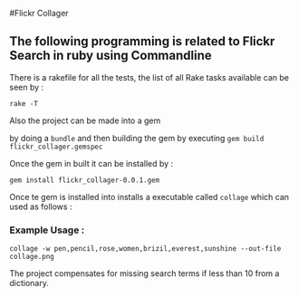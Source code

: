 #Flickr Collager

## The following programming is related to Flickr Search in ruby using Commandline

There is a rakefile for all the tests, the list of all Rake tasks available can be
seen by :

```rake -T```

Also the project can be made into a gem

by doing a ```bundle``` and then building the gem by executing ```gem build flickr_collager.gemspec```

Once the gem in built it can be installed by :

```gem install flickr_collager-0.0.1.gem```

Once te gem is installed into installs a executable called ```collage``` which can used as follows :

### Example Usage :

```collage -w pen,pencil,rose,women,brizil,everest,sunshine --out-file collage.png```

The project compensates for missing search terms if less than 10 from a dictionary.
